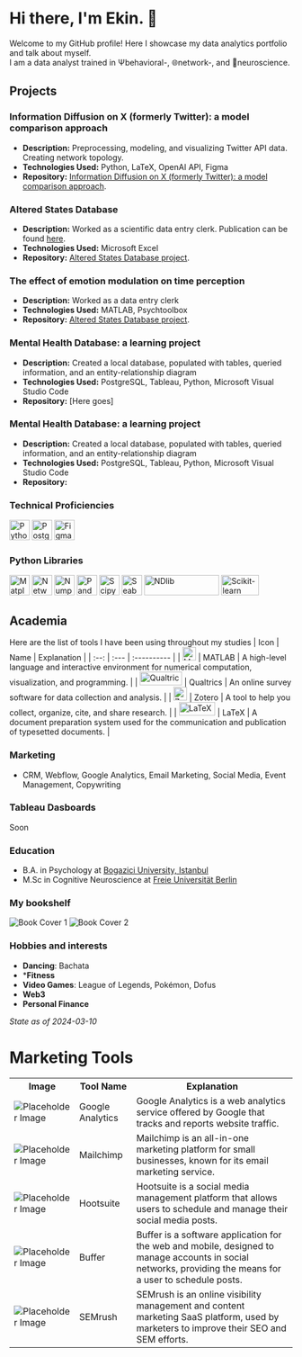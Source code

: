 # Hi there, I'm Ekin. 👋
Welcome to my GitHub profile! Here I showcase my data analytics portfolio and talk about myself. <br>
I am a data analyst trained in Ψbehavioral-, 🌐network-, and 🧠neuroscience. 

## Projects

### Information Diffusion on X (formerly Twitter): a model comparison approach
- **Description:** Preprocessing, modeling, and visualizing Twitter API data. Creating network topology.
- **Technologies Used:** Python, LaTeX, OpenAI API, Figma
- **Repository:** [Information Diffusion on X (formerly Twitter): a model comparison approach](https://github.com/ekinderdiyok/information-diffusion-on-twitter).

### Altered States Database
- **Description:** Worked as a scientific data entry clerk. Publication can be found [here](https://www.nature.com/articles/s41597-022-01822-4).
- **Technologies Used:** Microsoft Excel
- **Repository:** [Altered States Database project](https://osf.io/8mbru/).

### The effect of emotion modulation on time perception
- **Description:** Worked as a data entry clerk
- **Technologies Used:** MATLAB, Psychtoolbox
- **Repository:** [Altered States Database project](https://osf.io/8mbru/).

### Mental Health Database: a learning project
- **Description:** Created a local database, populated with tables, queried information, and an entity-relationship diagram
- **Technologies Used:** PostgreSQL, Tableau, Python, Microsoft Visual Studio Code
- **Repository:** [Here goes]

### Mental Health Database: a learning project
- **Description:** Created a local database, populated with tables, queried information, and an entity-relationship diagram
- **Technologies Used:** PostgreSQL, Tableau, Python, Microsoft Visual Studio Code
- **Repository:** 

### Technical Proficiencies

<p align="left"> 
 <a href="https://www.python.org/" target="_blank" rel="noreferrer"><img src="https://raw.githubusercontent.com/danielcranney/readme-generator/main/public/icons/skills/python-colored.svg" width="36" height="36" alt="Python" /></a>
 <a href="https://www.postgresql.org/" target="_blank" rel="noreferrer"><img src="https://raw.githubusercontent.com/danielcranney/readme-generator/main/public/icons/skills/postgresql-colored.svg" width="36" height="36" alt="PostgreSQL" /></a> 
 <a href="https://www.figma.com/" target="_blank" rel="noreferrer"><img src="https://raw.githubusercontent.com/danielcranney/readme-generator/main/public/icons/skills/figma-colored.svg" width="36" height="36" alt="Figma" /></a> 
</p> 

### Python Libraries

<p align="left"> 
 <a href="https://matplotlib.org" target="_blank" rel="noreferrer"><img src="https://drive.google.com/thumbnail?id=1ffc6pYnVcS7I3xXhGzn6ceT7xrHFCtj8" width="36" height="36" alt="Matplotlib" /></a> 
 <a href="https://networkx.org" target="_blank" rel="noreferrer"><img src="https://drive.google.com/thumbnail?id=17uZpXtrUXr9xNxe7eYL6YkAk7eUtcsjb" width="36" height="36" alt="NetworkX" /></a> 
 <a href="https://numpy.org" target="_blank" rel="noreferrer"><img src="https://drive.google.com/thumbnail?id=1kJcfQTKqAukxrrqEj1SxHW9R2O6SL72R" width="36" height="36" alt="Numpy" /></a> 
 <a href="https://pandas.pydata.org" target="_blank" rel="noreferrer"><img src="https://drive.google.com/thumbnail?id=1Z66RQP_HNslrY7Szv1cQNfIgzseGIQfI" width="36" height="36" alt="Pandas" /></a> 
 <a href="https://scipy.org" target="_blank" rel="noreferrer"><img src="https://drive.google.com/thumbnail?id=1RiSRwNb22cfZ6QFvmXEzCLEj61oBFF42" width="36" height="36" alt="Scipy" /></a> 
 <a href="https://seaborn.pydata.org" target="_blank" rel="noreferrer"><img src="https://drive.google.com/thumbnail?id=1awQyLf53PwjBlINMaqZHUnZp7yDZOCyV" width="36" height="36" alt="Seaborn" /></a>
 <a href="https://ndlib.readthedocs.io/" target="_blank" rel="noreferrer"><img src="https://drive.google.com/thumbnail?id=1UcLSiW96ZzRjIycj-JfyeR9FoBQpA883" width="133.78" height="36" alt="NDlib" /></a>
 <a href="https://scikit-learn.org/" target="_blank" rel="noreferrer"><img src="https://drive.google.com/thumbnail?id=133-LpBI9-GBu3PD23hkDb5CrsebAnMJf" width="66.78" height="36" alt="Scikit-learn" /></a> 
</p>

## Academia
Here are the list of tools I have been using throughout my studies
| Icon | Name | Explanation |
| :--: | :--- | :---------- |
| <a href="https://www.mathworks.com/products/matlab.html" target="_blank" rel="noreferrer"><img src="https://drive.google.com/thumbnail?id=1W6K7dIo9HNwSKdK-E3vTG82gbyA_wbNj" width="24" height="24" alt="Matlab" /></a> | MATLAB | A high-level language and interactive environment for numerical computation, visualization, and programming. |
| <a href="https://www.qualtrics.com/" target="_blank" rel="noreferrer"><img src="https://drive.google.com/thumbnail?id=1AR-xLET1ZfoN9dYOIHtgcIqhxqOzx1q5" width="75.13" height="24" alt="Qualtrics" /></a> | Qualtrics | An online survey software for data collection and analysis. |
| <a href="https://zotero.org" target="_blank" rel="noreferrer"><img src="https://drive.google.com/thumbnail?id=1RSC6gGRvJP7Plav_VxMo63zPDjgxlBM5" width="24" height="24" alt="Zotero" /></a> | Zotero | A tool to help you collect, organize, cite, and share research. |
| <a href="https://www.latex-project.org" target="_blank" rel="noreferrer"><img src="https://drive.google.com/thumbnail?id=1atInc2l02_mXEaUZo1qwbCR7VVZJFRjG" width="64.8" height="24" alt="LaTeX" /></a> | LaTeX | A document preparation system used for the communication and publication of typesetted documents. |

### Marketing
- CRM, Webflow, Google Analytics, Email Marketing, Social Media, Event Management, Copywriting

### Tableau Dasboards
Soon

### Education
- B.A. in Psychology at [Bogazici University, Istanbul](https://bogazici.edu.tr/en_US/Content/Academic/Undergraduate_Catalogue/Faculty_of_Arts_and_Sciences/Department_of_Psychology)
- M.Sc in Cognitive Neuroscience at [Freie Universität Berlin](https://ewi-psy.fu-berlin.de/mcnb)

### My bookshelf
![Book Cover 1](https://drive.google.com/thumbnail?id=12Awyy36mNOVRb3FgWeBJSwm4HRPemh37) ![Book Cover 2](https://drive.google.com/thumbnail?id=12npdlqdtQzBsq6JkuMEzAx_AyVtAfSls)

### Hobbies and interests
- **Dancing**: Bachata
- ***Fitness**
- **Video Games**: League of Legends, Pokémon, Dofus
- **Web3**
- **Personal Finance**

*State as of 2024-03-10*

# Marketing Tools

<table>
    <tr>
        <th>Image</th>
        <th>Tool Name</th>
        <th>Explanation</th>
    </tr>
    <tr>
        <td><img src="https://via.placeholder.com/100" alt="Placeholder Image"></td>
        <td>Google Analytics</td>
        <td>Google Analytics is a web analytics service offered by Google that tracks and reports website traffic.</td>
    </tr>
    <tr>
        <td><img src="https://via.placeholder.com/100" alt="Placeholder Image"></td>
        <td>Mailchimp</td>
        <td>Mailchimp is an all-in-one marketing platform for small businesses, known for its email marketing service.</td>
    </tr>
    <tr>
        <td><img src="https://via.placeholder.com/100" alt="Placeholder Image"></td>
        <td>Hootsuite</td>
        <td>Hootsuite is a social media management platform that allows users to schedule and manage their social media posts.</td>
    </tr>
    <tr>
        <td><img src="https://via.placeholder.com/100" alt="Placeholder Image"></td>
        <td>Buffer</td>
        <td>Buffer is a software application for the web and mobile, designed to manage accounts in social networks, providing the means for a user to schedule posts.</td>
    </tr>
    <tr>
        <td><img src="https://via.placeholder.com/100" alt="Placeholder Image"></td>
        <td>SEMrush</td>
        <td>SEMrush is an online visibility management and content marketing SaaS platform, used by marketers to improve their SEO and SEM efforts.</td>
    </tr>
</table>
